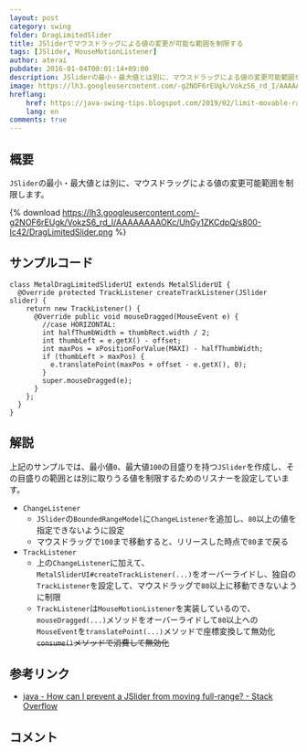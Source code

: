 ```yaml
---
layout: post
category: swing
folder: DragLimitedSlider
title: JSliderでマウスドラッグによる値の変更が可能な範囲を制限する
tags: [JSlider, MouseMotionListener]
author: aterai
pubdate: 2016-01-04T00:01:14+09:00
description: JSliderの最小・最大値とは別に、マウスドラッグによる値の変更可能範囲を制限します。
image: https://lh3.googleusercontent.com/-g2NOF6rEUgk/VokzS6_rd_I/AAAAAAAAOKc/UhGy1ZKCdpQ/s800-Ic42/DragLimitedSlider.png
hreflang:
    href: https://java-swing-tips.blogspot.com/2019/02/limit-movable-range-of-jsliders-value.html
    lang: en
comments: true
---
```

## 概要
`JSlider`の最小・最大値とは別に、マウスドラッグによる値の変更可能範囲を制限します。

{% download https://lh3.googleusercontent.com/-g2NOF6rEUgk/VokzS6_rd_I/AAAAAAAAOKc/UhGy1ZKCdpQ/s800-Ic42/DragLimitedSlider.png %}

## サンプルコード
<pre class="prettyprint"><code>class MetalDragLimitedSliderUI extends MetalSliderUI {
  @Override protected TrackListener createTrackListener(JSlider slider) {
    return new TrackListener() {
      @Override public void mouseDragged(MouseEvent e) {
        //case HORIZONTAL:
        int halfThumbWidth = thumbRect.width / 2;
        int thumbLeft = e.getX() - offset;
        int maxPos = xPositionForValue(MAXI) - halfThumbWidth;
        if (thumbLeft &gt; maxPos) {
          e.translatePoint(maxPos + offset - e.getX(), 0);
        }
        super.mouseDragged(e);
      }
    };
  }
}
</code></pre>

## 解説
上記のサンプルでは、最小値`0`、最大値`100`の目盛りを持つ`JSlider`を作成し、その目盛りの範囲とは別に取りうる値を制限するためのリスナーを設定しています。

- `ChangeListener`
    - `JSlider`の`BoundedRangeModel`に`ChangeListener`を追加し、`80`以上の値を指定できないように設定
    - マウスドラッグで`100`まで移動すると、リリースした時点で`80`まで戻る
- `TrackListener`
    - 上の`ChangeListener`に加えて、`MetalSliderUI#createTrackListener(...)`をオーバーライドし、独自の`TrackListener`を設定して、マウスドラッグで`80`以上に移動できないように制限
    - `TrackListener`は`MouseMotionListener`を実装しているので、`mouseDragged(...)`メソッドをオーバーライドして`80`以上への`MouseEvent`を`translatePoint(...)`メソッドで座標変換して無効化 ~~`consume()`メソッドで消費して無効化~~

<!-- dummy comment line for breaking list -->

## 参考リンク
- [java - How can I prevent a JSlider from moving full-range? - Stack Overflow](https://stackoverflow.com/questions/34561596/how-can-i-prevent-a-jslider-from-moving-full-range)

<!-- dummy comment line for breaking list -->

## コメント

